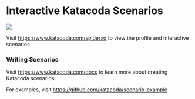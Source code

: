 # Interactive Katacoda Scenarios

[![](http://shields.katacoda.com/katacoda/spiderxd/count.svg)](https://www.katacoda.com/spiderxd "Get your profile on Katacoda.com")

Visit https://www.katacoda.com/spiderxd to view the profile and interactive scenarios

### Writing Scenarios
Visit https://www.katacoda.com/docs to learn more about creating Katacoda scenarios

For examples, visit https://github.com/katacoda/scenario-example

